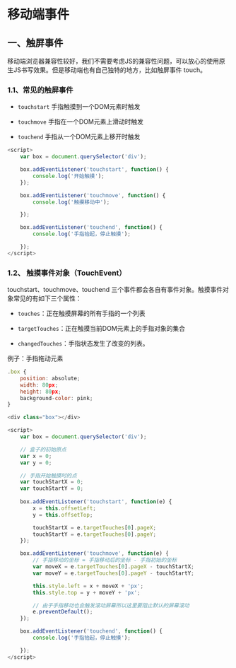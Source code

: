 # 移动端事件

## 一、触屏事件

移动端浏览器兼容性较好，我们不需要考虑JS的兼容性问题，可以放心的使用原生JS书写效果。但是移动端也有自己独特的地方，比如触屏事件 touch。

### 1.1、常见的触屏事件

* `touchstart` 手指触摸到一个DOM元素时触发

* `touchmove` 手指在一个DOM元素上滑动时触发

* `touchend` 手指从一个DOM元素上移开时触发

```js
<script>
	var box = document.querySelector('div');

	box.addEventListener('touchstart', function() {
        console.log('开始触摸');
    });

    box.addEventListener('touchmove', function() {
        console.log('触摸移动中');

    });

    box.addEventListener('touchend', function() {
        console.log('手指抬起，停止触摸');

    });
</script>
```

### 1.2、 触摸事件对象（TouchEvent）

touchstart、touchmove、touchend 三个事件都会各自有事件对象。触摸事件对象常见的有如下三个属性：

* `touches`：正在触摸屏幕的所有手指的一个列表

* `targetTouches`：正在触摸当前DOM元素上的手指对象的集合

* `changedTouches`：手指状态发生了改变的列表。


例子：手指拖动元素

```js
.box {
	position: absolute;
	width: 80px;
	height: 80px;
	background-color: pink;
}

<div class="box"></div>

<script>
	var box = document.querySelector('div');

	// 盒子的初始原点
	var x = 0;
	var y = 0;

	// 手指开始触摸时的点
	var touchStartX = 0;
	var touchStartY = 0;
	
	box.addEventListener('touchstart', function(e) {
		x = this.offsetLeft;
		y = this.offsetTop;

		touchStartX = e.targetTouches[0].pageX;
		touchStartY = e.targetTouches[0].pageY;
    });

    box.addEventListener('touchmove', function(e) {
    	// 手指移动的坐标 = 手指移动后的坐标 - 手指初始的坐标
    	var moveX = e.targetTouches[0].pageX - touchStartX;
        var moveY = e.targetTouches[0].pageY - touchStartY;

        this.style.left = x + moveX + 'px';
        this.style.top = y + moveY + 'px';

        // 由于手指移动也会触发滚动屏幕所以这里要阻止默认的屏幕滚动
        e.preventDefault(); 
    });

    box.addEventListener('touchend', function() {
        console.log('手指抬起，停止触摸');

    });
</script>

```


















